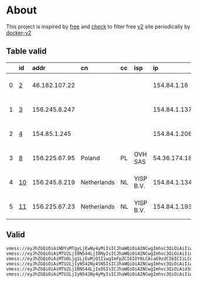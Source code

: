 
# About

This project is inspired by [free](https://github.com/freefq/free) and [check](https://github.com/yeahwu/check) to filter free [v2](https://github.com/v2fly/v2ray-core) site periodically by [docker-v2](https://hub.docker.com/r/v2ray/official)

    

## Table valid
|    | id                   | addr          | cn          | cc   | isp       | ip            | chatgpt          |
|---:|:---------------------|:--------------|:------------|:-----|:----------|:--------------|:-----------------|
|  0 | [2](config/2.json)   | 46.182.107.22 |             |      |           | 154.84.1.16   | Yes (Region: NL) |
|  1 | [3](config/3.json)   | 156.245.8.247 |             |      |           | 154.84.1.137  | Yes (Region: NL) |
|  2 | [4](config/4.json)   | 154.85.1.245  |             |      |           | 154.84.1.206  | Yes (Region: NL) |
|  3 | [8](config/8.json)   | 156.225.67.95 | Poland      | PL   | OVH SAS   | 54.36.174.181 | Yes (Region: FR) |
|  4 | [10](config/10.json) | 156.245.8.219 | Netherlands | NL   | YISP B.V. | 154.84.1.134  | Yes (Region: NL) |
|  5 | [11](config/11.json) | 156.225.67.23 | Netherlands | NL   | YISP B.V. | 154.84.1.193  | Yes (Region: NL) |

## Valid
```
vmess://eyJhZGQiOiAiNDYuMTgyLjEwNy4yMiIsICJhaWQiOiA2NCwgImhvc3QiOiAiIiwgImlkIjogImRlNDkxODAyLTIzM2UtNDdmMi04YzZjLWQxOWJjZjViZDU2YiIsICJuZXQiOiAidGNwIiwgInBhdGgiOiAiIiwgInBvcnQiOiA0NDg1NiwgInBzIjogImdpdGh1Yi5jb20vZnJlZWZxIC0gXHU4Mzc3XHU1MTcwICAyIiwgInRscyI6ICIiLCAidHlwZSI6ICJhdXRvIiwgInNlY3VyaXR5IjogImF1dG8iLCAic2tpcC1jZXJ0LXZlcmlmeSI6IHRydWUsICJzbmkiOiAiIn0=
vmess://eyJhZGQiOiAiMTU2LjI0NS44LjI0NyIsICJhaWQiOiA2NCwgImhvc3QiOiAiIiwgImlkIjogIjk2NGJmNDk5LTllYzAtNDM3OC05MmI2LTg3ZDhkODYxYjJkMCIsICJuZXQiOiAidGNwIiwgInBhdGgiOiAiIiwgInBvcnQiOiAzNjUxNywgInBzIjogImdpdGh1Yi5jb20vZnJlZWZxIC0gXHU5OTk5XHU2ZTJmICAzIiwgInRscyI6ICIiLCAidHlwZSI6ICJhdXRvIiwgInNlY3VyaXR5IjogImF1dG8iLCAic2tpcC1jZXJ0LXZlcmlmeSI6IHRydWUsICJzbmkiOiAiIn0=
vmess://eyJhZGQiOiAiMTU0Ljg1LjEuMjQ1IiwgImFpZCI6IDY0LCAiaG9zdCI6ICIiLCAiaWQiOiAiMWQ0NzRmMGItZTc4ZC00YWY5LWJjNGEtYTQ2NzQ2N2JjN2E3IiwgIm5ldCI6ICJ0Y3AiLCAicGF0aCI6ICIiLCAicG9ydCI6IDQ5OTIxLCAicHMiOiAiZ2l0aHViLmNvbS9mcmVlZnEgLSBcdTdmOGVcdTU2ZmRDbG91ZGlubm92YXRpb25cdTY1NzBcdTYzNmVcdTRlMmRcdTVmYzMgNCIsICJ0bHMiOiAiIiwgInR5cGUiOiAiYXV0byIsICJzZWN1cml0eSI6ICJhdXRvIiwgInNraXAtY2VydC12ZXJpZnkiOiB0cnVlLCAic25pIjogIiJ9
vmess://eyJhZGQiOiAiMTU2LjIyNS42Ny45NSIsICJhaWQiOiA2NCwgImhvc3QiOiAiIiwgImlkIjogIjVhNGQ2OWFkLTIwYTktNDk0MS1iMjIzLTg3YmJkMDlmNWY1MiIsICJuZXQiOiAidGNwIiwgInBhdGgiOiAiIiwgInBvcnQiOiAzMTk2NSwgInBzIjogImdpdGh1Yi5jb20vZnJlZWZxIC0gXHU1MzU3XHU5NzVlICA4IiwgInRscyI6ICIiLCAidHlwZSI6ICJhdXRvIiwgInNlY3VyaXR5IjogImF1dG8iLCAic2tpcC1jZXJ0LXZlcmlmeSI6IHRydWUsICJzbmkiOiAiIn0=
vmess://eyJhZGQiOiAiMTU2LjI0NS44LjIxOSIsICJhaWQiOiA2NCwgImhvc3QiOiAid3d3LjMyMTU5ODc3Lnh5eiIsICJpZCI6ICI2M2I0YjgyOS03ZjAxLTRlMjYtYjAzNy1mMDRiMWYwOTg3NjUiLCAibmV0IjogIndzIiwgInBhdGgiOiAiL3BhdGgvMTY5MzY1MDkwMjg5MyIsICJwb3J0IjogNDQzLCAicHMiOiAiZ2l0aHViLmNvbS9mcmVlZnEgLSBcdTk5OTlcdTZlMmYgIDEwIiwgInRscyI6ICJ0bHMiLCAidHlwZSI6ICJhdXRvIiwgInNlY3VyaXR5IjogImF1dG8iLCAic2tpcC1jZXJ0LXZlcmlmeSI6IHRydWUsICJzbmkiOiAiIn0=
vmess://eyJhZGQiOiAiMTU2LjIyNS42Ny4yMyIsICJhaWQiOiA2NCwgImhvc3QiOiAiIiwgImlkIjogIjM3NWU3MGYwLTVkNDYtNDc2Zi04ZDY5LTBmYjM1YzU1NDhhOSIsICJuZXQiOiAidGNwIiwgInBhdGgiOiAiIiwgInBvcnQiOiA0MzU1NCwgInBzIjogImdpdGh1Yi5jb20vZnJlZWZxIC0gXHU1MzU3XHU5NzVlICAxMSIsICJ0bHMiOiAiIiwgInR5cGUiOiAiYXV0byIsICJzZWN1cml0eSI6ICJhdXRvIiwgInNraXAtY2VydC12ZXJpZnkiOiB0cnVlLCAic25pIjogIiJ9
```

